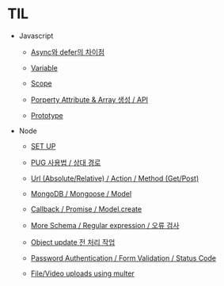 # TIL

- Javascript

  - [Async와 defer의 차이점](/Users/kimjaeyeong/Documents/TIL/211220.md)

  - [Variable](/Users/kimjaeyeong/Documents/TIL/211221.md)

  - [Scope](/Users/kimjaeyeong/Documents/TIL/211222.md)

  - [Porperty Attribute & Array 생성 / API](/Users/kimjaeyeong/Documents/TIL/211223.md)

  - [Prototype](/Users/kimjaeyeong/Documents/TIL/211227.md)

- Node

  - [SET UP](/Users/kimjaeyeong/Documents/TIL/211225.md)

  - [PUG 사용법 / 상대 경로](/Users/kimjaeyeong/Documents/TIL/220101.md)

  - [Url (Absolute/Relative) / Action / Method (Get/Post)](/Users/kimjaeyeong/Documents/TIL/220102.md)

  - [MongoDB / Mongoose / Model](/Users/kimjaeyeong/Documents/TIL/220103.md)

  - [Callback / Promise / Model.create](/Users/kimjaeyeong/Documents/TIL/220104.md)

  - [More Schema / Regular expression / 오류 검사](/Users/kimjaeyeong/Documents/TIL/220105.md)

  - [Object update 전 처리 작업](/Users/kimjaeyeong/Documents/TIL/220106.md)

  - [Password Authentication / Form Validation / Status Code](/Users/kimjaeyeong/Documents/TIL/220107.md)

  - [File/Video uploads using multer](/Users/kimjaeyeong/Documents/TIL/220110.md)

